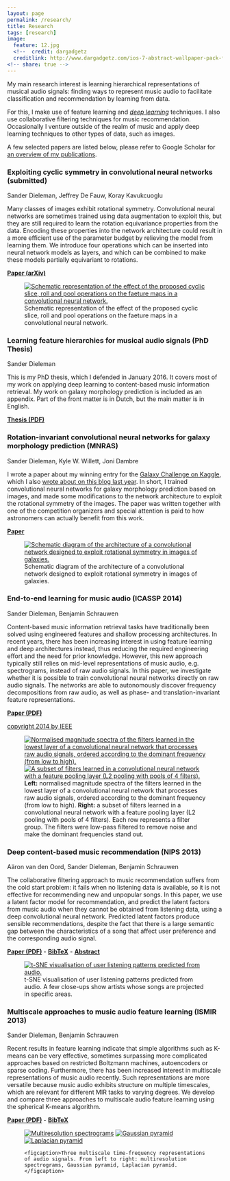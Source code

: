 ```yaml
---
layout: page
permalink: /research/
title: Research
tags: [research]
image:
  feature: 12.jpg
  <!--  credit: dargadgetz
  creditlink: http://www.dargadgetz.com/ios-7-abstract-wallpaper-pack-for-iphone-5-and-ipod-touch-retina/ -->
<!-- share: true -->
---
```


My main research interest is learning hierarchical representations of musical audio signals: finding ways to represent music audio to facilitate classification and recommendation by learning from data.

For this, I make use of feature learning and *[deep learning](http://en.wikipedia.org/wiki/Deep_learning)* techniques. I also use collaborative filtering techniques for music recommendation. Occasionally I venture outside of the realm of music and apply deep learning techniques to other types of data, such as images.

A few selected papers are listed below, please refer to Google Scholar for [an overview of my publications](http://scholar.google.be/citations?user=2ZU62T4AAAAJ).


### Exploiting cyclic symmetry in convolutional neural networks (submitted)

Sander Dieleman, Jeffrey De Fauw, Koray Kavukcuoglu

Many classes of images exhibit rotational symmetry. Convolutional neural networks are sometimes trained using data augmentation to exploit this, but they are still required to learn the rotation equivariance properties from the data. Encoding these properties into the network architecture could result in a more efficient use of the parameter budget by relieving the model from learning them. We introduce four operations which can be inserted into neural network models as layers, and which can be combined to make these models partially equivariant to rotations.

[**Paper (arXiv)**](http://arxiv.org/abs/1602.02660)

<figure>
    <a href="/images/cyclic_diagram.png"><img src="/images/cyclic_diagram.png" alt="Schematic representation of the effect of the proposed cyclic slice, roll and pool operations on the faeture maps in a convolutional neural network."></a>
    <figcaption>Schematic representation of the effect of the proposed cyclic slice, roll and pool operations on the faeture maps in a convolutional neural network.</figcaption>
</figure>



### Learning feature hierarchies for musical audio signals (PhD Thesis)

Sander Dieleman

This is my PhD thesis, which I defended in January 2016. It covers most of my work on applying deep learning to content-based music information retrieval. My work on galaxy morphology prediction is included as an appendix. Part of the front matter is in Dutch, but the main matter is in English.

[**Thesis (PDF)**](https://www.dropbox.com/s/22bqmco45179t7z/thesis-FINAL.pdf)



### Rotation-invariant convolutional neural networks for galaxy morphology prediction (MNRAS)

Sander Dieleman, Kyle W. Willett, Joni Dambre

I wrote a paper about my winning entry for the [Galaxy Challenge on Kaggle](http://www.kaggle.com/c/galaxy-zoo-the-galaxy-challenge), which I also [wrote about on this blog last year](http://benanne.github.io/2014/04/05/galaxy-zoo.html). In short, I trained convolutional neural networks for galaxy morphology prediction based on images, and made some modifications to the network architecture to exploit the rotational symmetry of the images. The paper was written together with one of the competition organizers and special attention is paid to how astronomers can actually benefit from this work.

[**Paper**](http://mnras.oxfordjournals.org/content/450/2/1441)

<figure>
    <a href="/images/architecture.png"><img src="/images/architecture.png" alt="Schematic diagram of the architecture of a convolutional network designed to exploit rotational symmetry in images of galaxies."></a>
    <figcaption>Schematic diagram of the architecture of a convolutional network designed to exploit rotational symmetry in images of galaxies.</figcaption>
</figure>



### End-to-end learning for music audio (ICASSP 2014)

Sander Dieleman, Benjamin Schrauwen

Content-based music information retrieval tasks have traditionally been solved using engineered features and shallow processing architectures. In recent years, there has been increasing interest in using feature learning and deep architectures instead, thus reducing the required engineering
effort and the need for prior knowledge. However, this new approach typically still relies on mid-level representations of music audio, e.g. spectrograms, instead of raw audio signals. In this paper, we investigate whether it is possible to train convolutional neural networks directly on raw audio signals. The networks are able to autonomously discover frequency decompositions from raw audio, as well as phase- and translation-invariant feature representations.

[**Paper (PDF)**](https://dl.dropboxusercontent.com/u/19706734/paper_pt.pdf)

[copyright 2014 by IEEE](/ieee_copyright/)

<figure class='half'>
    <a href="/images/sorted_features_cropped.png"><img src="/images/sorted_features_cropped.png" alt="Normalised magnitude spectra of the filters learned in the lowest layer of a convolutional neural network that processes raw audio signals, ordered according to the dominant frequency (from low to high)."></a>
    <a href="/images/some_invariance_filters_cropped.png"><img src="/images/some_invariance_filters_cropped.png" alt="A subset of filters learned in a convolutional neural network with a feature pooling layer (L2 pooling with pools of 4 filters)."></a>
    <figcaption><strong>Left:</strong> normalised magnitude spectra of the filters learned in the lowest layer of a convolutional neural network that processes raw audio signals, ordered according to the dominant frequency (from low to high). <strong>Right:</strong> a subset of filters learned in a convolutional neural network with a feature pooling layer (L2 pooling with pools of 4 filters). Each row represents a filter group. The filters were low-pass filtered to remove noise and make the dominant frequencies stand out.</figcaption>
</figure>



### Deep content-based music recommendation (NIPS 2013)

Aäron van den Oord, Sander Dieleman, Benjamin Schrauwen

The collaborative filtering approach to music recommendation suffers from the cold start problem: it fails when no listening data is available, so it is not effective for recommending new and unpopular songs. In this paper, we use a latent factor model for recommendation, and predict the latent factors from music audio when they cannot be obtained from listening data, using a deep convolutional neural network. Predicted latent factors produce sensible recommendations, despite the fact that there is a large semantic gap between the characteristics of a song that affect user preference and the corresponding audio signal.

[**Paper (PDF)**](http://papers.nips.cc/paper/5004-deep-content-based-music-recommendation.pdf) - [**BibTeX**](http://papers.nips.cc/paper/5004-deep-content-based-music-recommendation/bibtex) - [**Abstract**](http://papers.nips.cc/paper/5004-deep-content-based-music-recommendation)

<figure>
    <a href="/images/prentje_nips.png"><img src="/images/prentje_nips.png" alt="t-SNE visualisation of user listening patterns predicted from audio."></a>
    <figcaption>t-SNE visualisation of user listening patterns predicted from audio. A few close-ups show artists whose songs are projected in specific areas.</figcaption>
</figure>



### Multiscale approaches to music audio feature learning (ISMIR 2013)

Sander Dieleman, Benjamin Schrauwen

Recent results in feature learning indicate that simple algorithms such as K-means can be very effective, sometimes surpassing more complicated approaches based on restricted Boltzmann machines, autoencoders or sparse coding. Furthermore, there has been increased interest in multiscale representations of music audio recently. Such representations are more versatile because music audio exhibits structure on multiple timescales, which are relevant for different MIR tasks to varying degrees. We develop and compare three approaches to multiscale audio feature learning using the spherical K-means algorithm.

[**Paper (PDF)**](http://www.ppgia.pucpr.br/ismir2013/wp-content/uploads/2013/09/69_Paper.pdf) - [**BibTeX**](http://dc.ofai.at/browser?b=1250)

<figure class='third'>
    <a href="/images/multires_cropped.png"><img src="/images/multires_cropped.png" alt="Multiresolution spectrograms"></a>
    <a href="/images/pyramid_gaussian_cropped.png"><img src="/images/pyramid_gaussian_cropped.png" alt="Gaussian pyramid"></a>
    <a href="/images/pyramid_laplacian_cropped.png"><img src="/images/pyramid_laplacian_cropped.png" alt="Laplacian pyramid"></a>

    <figcaption>Three multiscale time-frequency representations of audio signals. From left to right: multiresolution spectrograms, Gaussian pyramid, Laplacian pyramid.</figcaption>
</figure>

